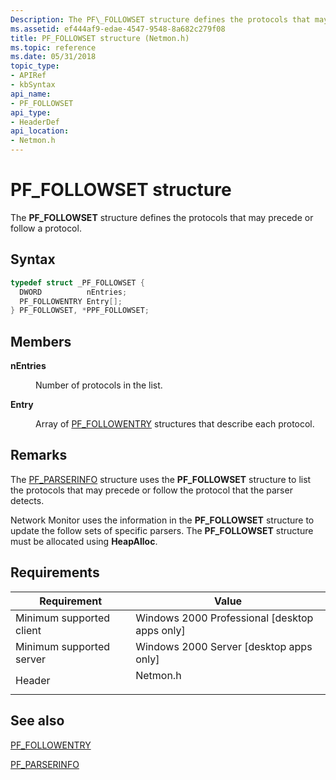 ```yaml
---
Description: The PF\_FOLLOWSET structure defines the protocols that may precede or follow a protocol.
ms.assetid: ef444af9-edae-4547-9548-8a682c279f08
title: PF_FOLLOWSET structure (Netmon.h)
ms.topic: reference
ms.date: 05/31/2018
topic_type: 
- APIRef
- kbSyntax
api_name: 
- PF_FOLLOWSET
api_type: 
- HeaderDef
api_location: 
- Netmon.h
---
```


# PF\_FOLLOWSET structure

The **PF\_FOLLOWSET** structure defines the protocols that may precede or follow a protocol.

## Syntax


```C++
typedef struct _PF_FOLLOWSET {
  DWORD          nEntries;
  PF_FOLLOWENTRY Entry[];
} PF_FOLLOWSET, *PPF_FOLLOWSET;
```



## Members

<dl> <dt>

**nEntries**
</dt> <dd>

Number of protocols in the list.

</dd> <dt>

**Entry**
</dt> <dd>

Array of [PF\_FOLLOWENTRY](pf-followentry.md) structures that describe each protocol.

</dd> </dl>

## Remarks

The [PF\_PARSERINFO](pf-parserinfo.md) structure uses the **PF\_FOLLOWSET** structure to list the protocols that may precede or follow the protocol that the parser detects.

Network Monitor uses the information in the **PF\_FOLLOWSET** structure to update the follow sets of specific parsers. The **PF\_FOLLOWSET** structure must be allocated using **HeapAlloc**.

## Requirements



| Requirement | Value |
|-------------------------------------|-------------------------------------------------------------------------------------|
| Minimum supported client<br/> | Windows 2000 Professional \[desktop apps only\]<br/>                          |
| Minimum supported server<br/> | Windows 2000 Server \[desktop apps only\]<br/>                                |
| Header<br/>                   | <dl> <dt>Netmon.h</dt> </dl> |



## See also

<dl> <dt>

[PF\_FOLLOWENTRY](pf-followentry.md)
</dt> <dt>

[PF\_PARSERINFO](pf-parserinfo.md)
</dt> </dl>

 

 




